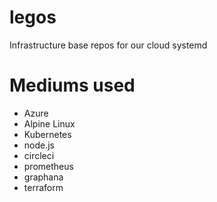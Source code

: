 # legos
Infrastructure base repos for our cloud systemd 

# Mediums used
- Azure 
- Alpine Linux 
- Kubernetes
- node.js 
- circleci 
- prometheus 
- graphana 
- terraform

